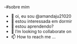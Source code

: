-#sobre mim
-  👋 oi, eu sou @amandaju21020
- 👀 estou interessada em dormir
- 🌱 estou aprendendo?
- 💞️ I’m looking to collaborate on
- 📫 How to reach me ...

<!---
amandaju21020/amandaju21020 is a ✨ special ✨ repository because its `README.md` (this file) appears on your GitHub profile.
You can click the Preview link to take a look at your changes.
--->
